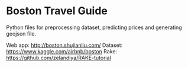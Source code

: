 # Boston Travel Guide

Python files for preprocessing dataset, predicting prices and generating geojson file.

Web app: http://boston.shujianliu.com/
Dataset: https://www.kaggle.com/airbnb/boston
Rake: https://github.com/zelandiya/RAKE-tutorial
